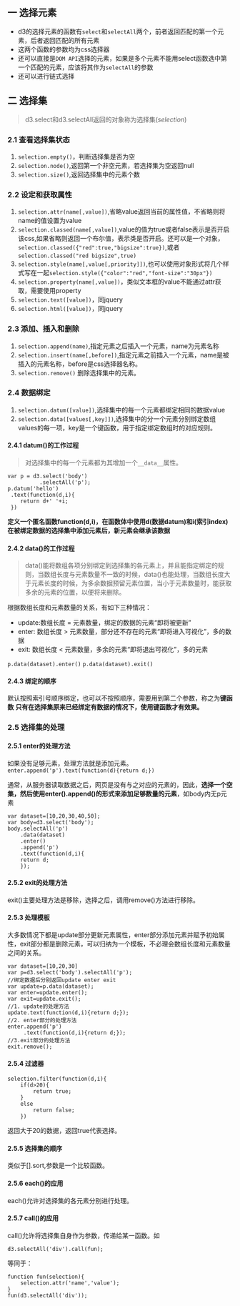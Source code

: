 ## 一 选择元素
- d3的选择元素的函数有`select`和`selectAll`两个，前者返回匹配的第一个元素，后者返回匹配的所有元素
- 这两个函数的参数均为css选择器
- 还可以直接是`DOM API`选择的元素，如果是多个元素不能用select函数选中第一个匹配的元素，应该将其作为`selectAll`的参数
- 还可以进行链式选择

## 二 选择集
> d3.select和d3.selectAll返回的对象称为选择集(*selection*)

### 2.1 查看选择集状态
1. `selection.empty()`，判断选择集是否为空
2. `selection.node()`,返回第一个非空元素，若选择集为空返回null
3. `selection.size()`,返回选择集中的元素个数

### 2.2 设定和获取属性

1. `selection.attr(name[,value])`,省略value返回当前的属性值，不省略则将name的值设置为value
2. `selection.classed(name[,value])`,value的值为true或者false表示是否开启该css,如果省略则返回一个布尔值，表示类是否开启。还可以是一个对象，`selection.classed({"red":true,"bigsize":true})`,或者`selection.classed("red bigsize",true)`
3. `selection.style(name[,value[,priority]])`,也可以使用对象形式将几个样式写在一起`selection.style({"color":"red","font-size":"30px"})`
4. `selection.property(name[,value])`，类似文本框的value不能通过attr获取，需要使用property
5. `selection.text([value])`，同jquery
6. `selection.html([value])`，同jquery

### 2.3 添加、插入和删除
1. `selection.append(name)`,指定元素之后插入一个元素，name为元素名称
2. `selection.insert(name[,before])`,指定元素之前插入一个元素，name是被插入的元素名称，before是css选择器名称。
3. `selection.remove()` 删除选择集中的元素。

### 2.4 数据绑定
1. `selection.datum([value])`,选择集中的每一个元素都绑定相同的数据value
2. `selection.data([values[,key]])`,选择集中的分一个元素分别绑定数组values的每一项，key是一个键函数，用于指定绑定数组时的对应规则。

#### 2.4.1 datum()的工作过程
>对选择集中的每一个元素都为其增加一个`__data__`属性。

```
var p = d3.select('body')
          .selectAll('p');
p.datum('hello')
 .text(function(d,i){
    return d+' '+i;
 })
```

**定义一个匿名函数function(d,i)，在函数体中使用d(数据datum)和i(索引index)**
**在被绑定数据的选择集中添加元素后，新元素会继承该数据**

#### 2.4.2 data()的工作过程
>data()能将数组各项分别绑定到选择集的各元素上，并且能指定绑定的规则，当数组长度与元素数量不一致的时候，data()也能处理，当数组长度大于元素长度的时候，为多余数据预留元素位置，当小于元素数量时，能获取多余的元素的位置，以便将来删除。

根据数组长度和元素数量的关系，有如下三种情况：
- update:数组长度 = 元素数量，绑定的数据的元素“即将被更新”
- enter: 数组长度 > 元素数量，部分还不存在的元素“即将进入可视化”，多的数据
- exit: 数组长度 < 元素数量，多余的元素“即将退出可视化”，多的元素

`p.data(dataset).enter()` `p.data(dataset).exit()`

#### 2.4.3 绑定的顺序
默认按照索引号顺序绑定，也可以不按照顺序，需要用到第二个参数，称之为**键函数**
**只有在选择集原来已经绑定有数据的情况下，使用键函数才有效果。**

### 2.5 选择集的处理

#### 2.5.1 enter的处理方法
如果没有足够元素，处理方法就是添加元素。
`enter.append('p').text(function(d){return d;})`

通常，从服务器读取数据之后，网页是没有与之对应的元素的，因此，**选择一个空集，然后使用enter().append()的形式来添加足够数量的元素**，如body内无p元素
```
var dataset=[10,20,30,40,50];
var body=d3.select('body');
body.selectAll('p')
    .data(dataset)
    .enter()
    .append('p')
    .text(function(d,i){
    return d;
    });
```
#### 2.5.2 exit的处理方法
exit()主要处理方法是移除，选择之后，调用remove()方法进行移除。

#### 2.5.3 处理模板
大多数情况下都是update部分更新元素属性，enter部分添加元素并赋予初始属性，exit部分都是删除元素，可以归纳为一个模板，不必理会数组长度和元素数量之间的关系。
```
var dataset=[10,20,30]
var p=d3.select('body').selectAll('p');
//绑定数据后分别返回update enter exit
var update=p.data(dataset);
var enter=update.enter();
var exit=update.exit();
//1. update的处理方法
update.text(function(d,i){return d;});
//2. enter部分的处理方法
enter.append('p')
     .text(function(d,i){return d;});
//3.exit部分的处理方法
exit.remove();
```

#### 2.5.4 过滤器
    selection.filter(function(d,i){
        if(d>20){
            return true;
        }
        else
            return false;
        })

返回大于20的数据，返回true代表选择。

#### 2.5.5 选择集的顺序
类似于[].sort,参数是一个比较函数。

#### 2.5.6 each()的应用
each()允许对选择集的各元素分别进行处理。

#### 2.5.7 call()的应用
call()允许将选择集自身作为参数，传递给某一函数。如

    d3.selectAll('div').call(fun);

等同于：

    function fun(selection){
        selection.attr('name','value');
    }
    fun(d3.selectAll('div'));
